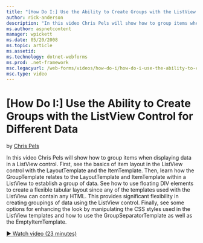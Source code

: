 ```yaml
---
title: "[How Do I:] Use the Ability to Create Groups with the ListView Control for Different Data | Microsoft Docs"
author: rick-anderson
description: "In this video Chris Pels will show how to group items when displaying data in a ListView control. First, see the basics of item layout in the ListView contro..."
ms.author: aspnetcontent
manager: wpickett
ms.date: 05/20/2008
ms.topic: article
ms.assetid: 
ms.technology: dotnet-webforms
ms.prod: .net-framework
msc.legacyurl: /web-forms/videos/how-do-i/how-do-i-use-the-ability-to-create-groups-with-the-listview-control-for-different-data
msc.type: video
---
```

[How Do I:] Use the Ability to Create Groups with the ListView Control for Different Data
====================
by [Chris Pels](https://twitter.com/chrispels)

In this video Chris Pels will show how to group items when displaying data in a ListView control. First, see the basics of item layout in the ListView control with the LayoutTemplate and the ItemTemplate. Then, learn how the GroupTemplate relates to the LayoutTemplate and ItemTemplate within a ListView to establish a group of data. See how to use floating DIV elements to create a flexible tabular layout since any of the templates used with the ListView can contain any HTML. This provides significant flexibility in creating groupings of data using the ListView control. Finally, see some options for enhancing the look by manipulating the CSS styles used in the ListView templates and how to use the GroupSeparatorTemplate as well as the EmptyItemTemplate.

[&#9654; Watch video (23 minutes)](https://channel9.msdn.com/Blogs/ASP-NET-Site-Videos/how-do-i-use-the-ability-to-create-groups-with-the-listview-control-for-different-data)